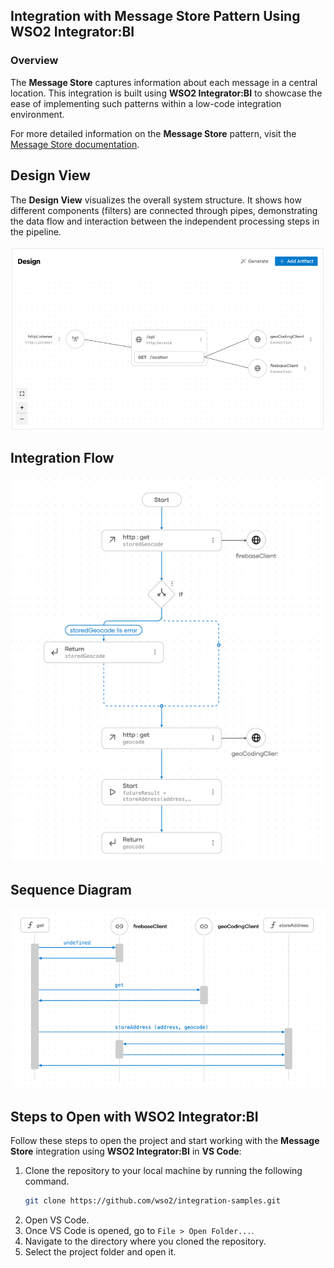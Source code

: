 ## Integration with  Message Store Pattern Using WSO2 Integrator:BI

### Overview

The **Message Store** captures information about each message in a central location.
This integration is built using **WSO2 Integrator:BI** to showcase the ease of implementing such patterns within a low-code integration environment.

For more detailed information on the **Message Store** pattern, visit the [Message Store documentation](https://www.enterpriseintegrationpatterns.com/patterns/messaging/MessageStore.html).

## Design View

The **Design View** visualizes the overall system structure. It shows how different components (filters) are connected through pipes, demonstrating the data flow and interaction between the independent processing steps in the pipeline.

![Design View](design-view.png)

## Integration Flow

![Flow Diagram](flow.png)

## Sequence Diagram

![Flow Diagram](sequence.png)

## Steps to Open with WSO2 Integrator:BI

Follow these steps to open the project and start working with the **Message Store** integration using **WSO2 Integrator:BI** in **VS Code**:

1. Clone the repository to your local machine by running the following command.
   ```bash
   git clone https://github.com/wso2/integration-samples.git
   ```
2. Open VS Code.
3. Once VS Code is opened, go to `File > Open Folder...`.
4. Navigate to the directory where you cloned the repository.
5. Select the project folder and open it.
